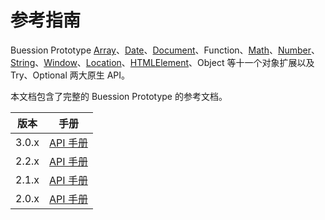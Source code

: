 # 参考指南


Buession Prototype [Array](https://www.w3school.com.cn/jsref/jsref_obj_array.asp)、[Date](https://www.w3school.com.cn/jsref/jsref_obj_date.asp)、[Document](https://www.w3school.com.cn/jsref/dom_obj_document.asp)、Function、[Math](https://www.w3school.com.cn/jsref/jsref_obj_math.asp)、[Number](https://www.w3school.com.cn/jsref/jsref_obj_number.asp)、[String](https://www.w3school.com.cn/jsref/jsref_obj_string.asp)、[Window](https://www.w3school.com.cn/jsref/obj_window.asp)、[Location](https://www.w3school.com.cn/jsref/obj_location.asp)、[HTMLElement](https://www.w3school.com.cn/jsref/dom_obj_all.asp)、Object 等十一个对象扩展以及 Try、Optional 两大原生 API。

本文档包含了完整的 Buession Prototype 的参考文档。

|  版本   | 手册  |
|  ----  | ----  |
| 3.0.x  | [API 手册](3.0/index.html) |
| 2.2.x  | [API 手册](2.2/index.html) |
| 2.1.x  | [API 手册](2.1/index.html) |
| 2.0.x  | [API 手册](2.0/index.html) |